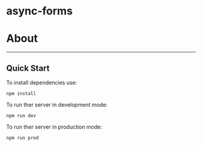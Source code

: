 # async-forms

# About

---

## Quick Start

To install dependencies use:

```
npm install
```

To run ther server in development mode:

```
npm run dev
```

To run ther server in production mode:

```
npm run prod
```
